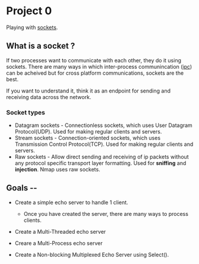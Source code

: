 # Project 0
Playing with [sockets](https://en.wikipedia.org/wiki/Network_socket).

## What is a socket ?
If two processes want to communicate with each other, they do it using
sockets. There are many ways in which inter-process 
communincation ([ipc](https://en.wikipedia.org/wiki/Inter-process_communication#Approaches)) 
can be acheived but for cross platform communications, sockets are the best. 

If you want to understand it, think it as an endpoint for sending and receiving data across the network.

### Socket types
+ Datagram sockets - Connectionless sockets, which uses User Datagram Protocol(UDP). Used for making regular clients and servers.
+ Stream sockets - Connection-oriented sockets, which uses Transmission Control Protocol(TCP). Used for making regular clients and servers.
+ Raw sockets - Allow direct sending and receiving of ip packets without any protocol specific transport layer formatting.
  Used for **sniffing** and **injection**. Nmap uses raw sockets.

## Goals --
+ Create a simple echo server to handle 1 client.
  - Once you have created the server, there are many ways to process clients.
  
+ Create a Multi-Threaded echo server
+ Creare a Multi-Process echo server
+ Create a Non-blocking Multiplexed Echo Server using Select().
